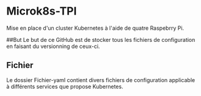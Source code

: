 # Microk8s-TPI
Mise en place d'un cluster Kubernetes à l'aide de quatre Raspebrry Pi.

##But
Le but de ce GitHub est de stocker tous les fichiers de configuration en faisant du versionning de ceux-ci.

## Fichier
Le dossier Fichier-yaml contient divers fichiers de configuration applicable à différents services que propose Kubernetes.
